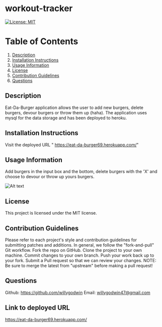 # workout-tracker
[![License: MIT](https://img.shields.io/badge/License-MIT-yellow.svg)](https://opensource.org/licenses/MIT)


# Table of Contents
1. [Description](#description) 
2. [Installation Instructions](#installation-instructions)  
3. [Usage Information](#usage-information)  
4. [License](#license)  
5. [Contribution Guidelines](#contribution-guidelines)  
6. [Questions](#questions) 


## Description
Eat-Da-Burger application allows the user to add new burgers, delete burgers, devour burgers or throw them up (haha).  The application uses mysql for the data storage and has been deployed to heroku. 

## Installation Instructions
Visit the deployed URL " https://eat-da-burger69.herokuapp.com/"


## Usage Information 
Add burgers in the input box and the bottom, delete burgers with the 'X' and choose to devour or throw up yours burgers. 

![Alt text](/app/public/img/home.JPG?raw=true "home") 



## License
This project is licensed under the MIT license.


## Contribution Guidelines
Please refer to each project's style and contribution guidelines for submitting patches and additions. In general, we follow the "fork-and-pull" Git workflow.
Fork the repo on GitHub. 
Clone the project to your own machine. 
Commit changes to your own branch. 
Push your work back up to your fork. Submit a Pull request so that we can review your changes. 
NOTE: Be sure to merge the latest from "upstream" before making a pull request!


## Questions 
Github:
https://github.com/willygodwin
Email:
willygodwin47@gmail.com

## Link to deployed URL 
https://eat-da-burger69.herokuapp.com/

